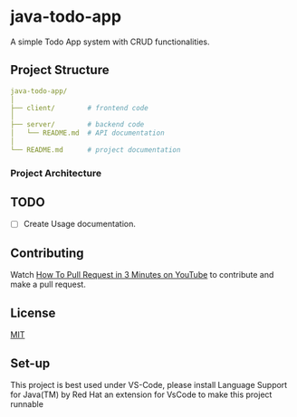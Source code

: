 # java-todo-app
A simple Todo App system with CRUD functionalities.

## Project Structure 

```yaml
java-todo-app/
│
├── client/        # frontend code
│
├── server/        # backend code
│   └── README.md  # API documentation
│
└── README.md      # project documentation
```

### Project Architecture

## TODO

- [ ] Create Usage documentation.

## Contributing

Watch [How To Pull Request in 3 Minutes on YouTube](https://www.youtube.com/watch?v=jRLGobWwA3Y) to contribute and make a pull request.

## License

[MIT](https://choosealicense.com/licenses/mit/)


## Set-up

This project is best used under VS-Code, please install Language Support for Java(TM) by Red Hat an extension for VsCode to make this project runnable

